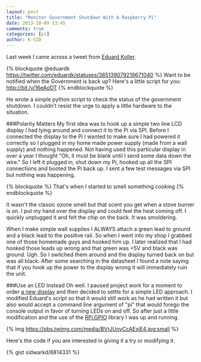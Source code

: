 ```yaml
---
layout: post
title: "Monitor Government Shutdown With A Raspberry Pi"
date: 2013-10-09 13:45
comments: true
categories: [pi]
author: K-SID
---
```


Last week I came across a tweet from <a href="https://twitter.com/eduardk" target="_blank">Eduard Koller</a>.

{% blockquote @eduardk https://twitter.com/eduardk/statuses/385139079219671040 %}
Want to be notified when the Government is back up? Here's a little script for you: http://bit.ly/16eAoDT 
{% endblockquote %}

He wrote a simple python script to check the status of the government shutdown. I couldn't resist the urge to apply a little hardware to the situation.

###Polarity Matters
My first idea was to hook up a simple two line LCD display I had lying around and connect it to the Pi via SPI. Before I connected the display to the Pi I wanted to make sure I had powered it correctly so I plugged in my home made power supply (made from a wall supply) and nothing happened. Not having used this particular display in over a year I thought "Oh, it must be blank until I send some data down the wire." So I left it plugged in, shut down my Pi, hooked up all the SPI connections and booted the Pi back up. I sent a few test messages via SPI but nothing was happening.

{% blockquote %}
That's when I started to smell something cooking
{% endblockquote %}

It wasn't the classic ozone smell but that scent you get when a stove burner is on. I put my hand over the display and could feel the heat coming off. I quickly unplugged it and felt the chip on the back. It was smoldering. 

When I make simple wall supplies I ALWAYS attach a green lead to ground and a black lead to the positive rail. So when I went into my shop I grabbed one of those homemade guys and hooked him up. I later realized that I had hooked those leads up wrong and that green was +5V and black was ground. Ugh. So I switched them around and the display turned back on but was all black. After some searching in the datasheet I found a note saying that if you hook up the power to the display wrong it will immediately ruin the unit.

###Use an LED Instead
Oh well. I paused project work for a moment to order <a href="https://www.crystalfontz.com/product/CFA634TFHKS" target="_blank">a new display</a> and then decided to settle for a simple LED approach. I modified Eduard's script so that it would still work as he had written it but also would accept a command line argument of "pi" that would forego the console output in favor of turning LEDs on and off. So after just a little modification and the use of the <a href="https://pypi.python.org/pypi/RPi.GPIO" target="_blank">RPi.GPIO</a> library I was up and running.

{% img https://pbs.twimg.com/media/BVrJUnvCcAExjE4.jpg:small %}

Here's the code if you are interested in giving it a try or modifying it.

{% gist sidwarkd/6814331 %}
